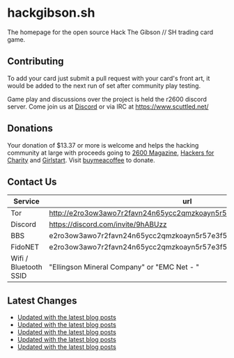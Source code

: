# hackgibson.sh
The homepage for the open source Hack The Gibson // SH trading card game.


## Contributing

To add your card just submit a pull request with your card's front art, it would be added to the next run of set after community play testing.

Game play and discussions over the project is held the r2600 discord server. Come join us at [Discord](https://discord.com/invite/9hABUzz) or via IRC at https://www.scuttled.net/


## Donations

Your donation of $13.37 or more is welcome and helps the hacking community at large with proceeds going to [2600 Magazine](https://2600.com/), [Hackers for Charity](https://hackersforcharity.org) and [Girlstart](https://girlstart.org).  Visit [buymeacoffee](https://www.buymeacoffee.com/hackgibson.sh) to donate.


## Contact Us

Service | url
-|-
Tor | http://e2ro3ow3awo7r2favn24n65ycc2qmzkoayn5r57e3f56nvjwdcgg32ad.onion
Discord | https://discord.com/invite/9hABUzz
BBS | e2ro3ow3awo7r2favn24n65ycc2qmzkoayn5r57e3f56nvjwdcgg32ad.onion:23
FidoNET | e2ro3ow3awo7r2favn24n65ycc2qmzkoayn5r57e3f56nvjwdcgg32ad.onion:24554
Wifi / Bluetooth SSID | "Ellingson Mineral Company" or "EMC Net - <fidonet address>"

## Latest Changes
<!-- BLOG-POST-LIST:START -->
- [Updated with the latest blog posts](https://github.com/DFW2600/hackgibson.sh/commit/c6b139c03f2ea9bfd0857ec3a48bf13e26b5a1d1)
- [Updated with the latest blog posts](https://github.com/DFW2600/hackgibson.sh/commit/4e5027d8d6cbfbce843a4643c90df0906987fa23)
- [Updated with the latest blog posts](https://github.com/DFW2600/hackgibson.sh/commit/dbe6672ebab0a30f0e867b0a8170455c812fceec)
- [Updated with the latest blog posts](https://github.com/DFW2600/hackgibson.sh/commit/1c3af66cafcd46a66845a4822c039bb7f368b3f0)
- [Updated with the latest blog posts](https://github.com/DFW2600/hackgibson.sh/commit/0e0760da52b689b6f99f4fbaa7d524b702630e72)
<!-- BLOG-POST-LIST:END -->

